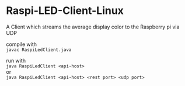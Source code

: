 # Raspi-LED-Client-Linux
A Client which streams the average display color to the Raspberry pi via UDP

compile with  
`javac RaspiLedClient.java`  

run with  
`java RaspiLedClient <api-host>`  
or  
`java RaspiLedClient <api-host> <rest port> <udp port>`  

